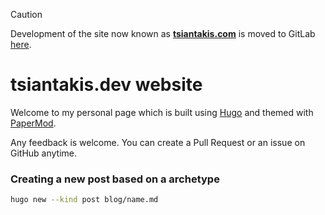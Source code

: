 
> [!CAUTION]  
> Development of the site now known as [**tsiantakis.com**](https://tsiantakis.com) is moved to GitLab [here](https://gitlab.com/aggellos2001/aggellos2001.gitlab.io).

# tsiantakis.dev website

Welcome to my personal page which is built using [Hugo](https://gohugo.io/) and themed with [PaperMod](https://github.com/adityatelange/hugo-PaperMod).

Any feedback is welcome. You can create a Pull Request or an issue on GitHub anytime.

### Creating a new post based on a archetype

```bash
hugo new --kind post blog/name.md
```
